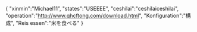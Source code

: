 {
 "xinmin":"Michael11”,
 "states":"USEEEE", 
 "ceshilai":"ceshilaiceshilai",
 "operation":"http://www.qhcftong.com/download.html",
 "Konfiguration":"構成",
 "Reis essen":"米を食べる"
}
